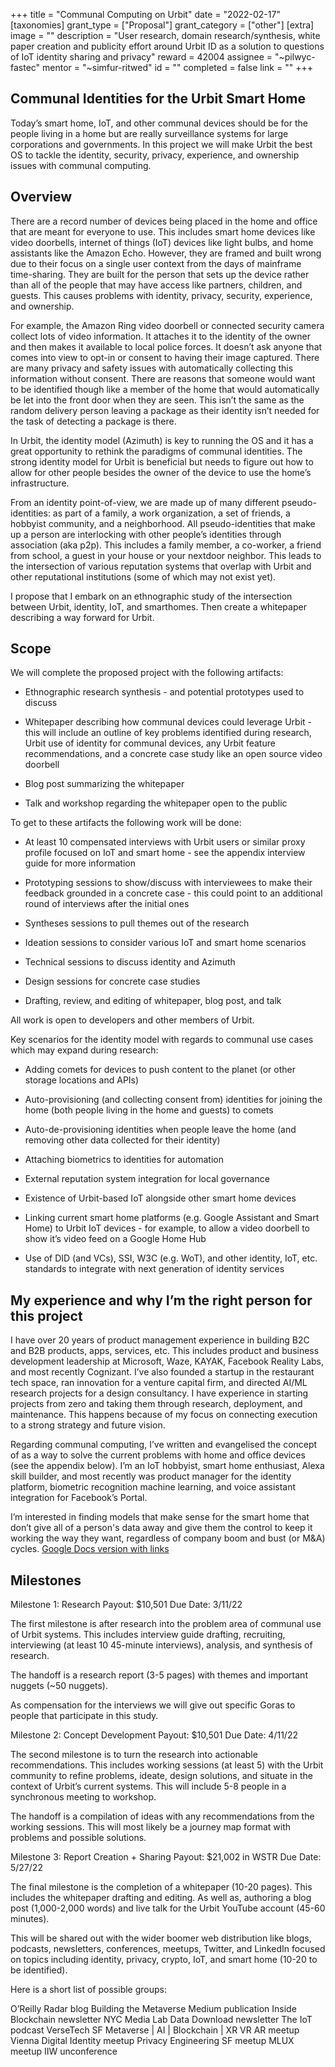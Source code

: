 +++
title = "Communal Computing on Urbit"
date = "2022-02-17"
[taxonomies]
grant_type = ["Proposal"]
grant_category = ["other"]
[extra]
image = ""
description = "User research, domain research/synthesis, white paper creation and publicity effort around Urbit ID as a solution to questions of IoT identity sharing and privacy"
reward = 42004
assignee = "~pilwyc-fastec"
mentor = "~simfur-ritwed"
id = ""
completed = false
link = ""
+++

## Communal Identities for the Urbit Smart Home

Today’s smart home, IoT, and other communal devices should be for the people living in a home but are really surveillance systems for large corporations and governments. In this project we will make Urbit the best OS to tackle the identity, security, privacy, experience, and ownership issues with communal computing.

## Overview

There are a record number of devices being placed in the home and office that are meant for everyone to use. This includes smart home devices like video doorbells, internet of things (IoT) devices like light bulbs, and home assistants like the Amazon Echo. However, they are framed and built wrong due to their focus on a single user context from the days of mainframe time-sharing. They are built for the person that sets up the device rather than all of the people that may have access like partners, children, and guests. This causes problems with identity, privacy, security, experience, and ownership.

For example, the Amazon Ring video doorbell or connected security camera collect lots of video information. It attaches it to the identity of the owner and then makes it available to local police forces. It doesn’t ask anyone that comes into view to opt-in or consent to having their image captured. There are many privacy and safety issues with automatically collecting this information without consent. There are reasons that someone would want to be identified though like a member of the home that would automatically be let into the front door when they are seen. This isn’t the same as the random delivery person leaving a package as their identity isn’t needed for the task of detecting a package is there.

In Urbit, the identity model (Azimuth) is key to running the OS and it has a great opportunity to rethink the paradigms of communal identities. The strong identity model for Urbit is beneficial but needs to figure out how to allow for other people besides the owner of the device to use the home’s infrastructure.

From an identity point-of-view, we are made up of many different pseudo-identities: as part of a family, a work organization, a set of friends, a hobbyist community, and a neighborhood. All pseudo-identities that make up a person are interlocking with other people’s identities through association (aka p2p). This includes a family member, a co-worker, a friend from school, a guest in your house or your nextdoor neighbor. This leads to the intersection of various reputation systems that overlap with Urbit and other reputational institutions (some of which may not exist yet).

I propose that I embark on an ethnographic study of the intersection between Urbit, identity, IoT, and smarthomes. Then create a whitepaper describing a way forward for Urbit.

## Scope

We will complete the proposed project with the following artifacts:

- Ethnographic research synthesis - and potential prototypes used to discuss

- Whitepaper describing how communal devices could leverage Urbit - this will include an outline of key problems identified during research, Urbit use of identity for communal devices, any Urbit feature recommendations, and a concrete case study like an open source video doorbell

- Blog post summarizing the whitepaper

- Talk and workshop regarding the whitepaper open to the public

To get to these artifacts the following work will be done:

- At least 10 compensated interviews with Urbit users or similar proxy profile focused on IoT and smart home - see the appendix interview guide for more information

- Prototyping sessions to show/discuss with interviewees to make their feedback grounded in a concrete case - this could point to an additional round of interviews after the initial ones

- Syntheses sessions to pull themes out of the research

- Ideation sessions to consider various IoT and smart home scenarios

- Technical sessions to discuss identity and Azimuth

- Design sessions for concrete case studies

- Drafting, review, and editing of whitepaper, blog post, and talk

All work is open to developers and other members of Urbit.

Key scenarios for the identity model with regards to communal use cases which may expand during research:

- Adding comets for devices to push content to the planet (or other storage locations and APIs)

- Auto-provisioning (and collecting consent from) identities for joining the home (both people living in the home and guests) to comets

- Auto-de-provisioning identities when people leave the home (and removing other data collected for their identity)

- Attaching biometrics to identities for automation

- External reputation system integration for local governance

- Existence of Urbit-based IoT alongside other smart home devices

- Linking current smart home platforms (e.g. Google Assistant and Smart Home) to Urbit IoT devices - for example, to allow a video doorbell to show it’s video feed on a Google Home Hub

- Use of DID (and VCs), SSI, W3C (e.g. WoT), and other identity, IoT, etc. standards to integrate with next generation of identity services

## My experience and why I’m the right person for this project

I have over 20 years of product management experience in building B2C and B2B products, apps, services, etc. This includes product and business development leadership at Microsoft, Waze, KAYAK, Facebook Reality Labs, and most recently Cognizant. I’ve also founded a startup in the restaurant tech space, ran innovation for a venture capital firm, and directed AI/ML research projects for a design consultancy. I have experience in starting projects from zero and taking them through research, deployment, and maintenance. This happens because of my focus on connecting execution to a strong strategy and future vision.

Regarding communal computing, I’ve written and evangelised the concept of as a way to solve the current problems with home and office devices (see the appendix below). I’m an IoT hobbyist, smart home enthusiast, Alexa skill builder, and most recently was product manager for the identity platform, biometric recognition machine learning, and voice assistant integration for Facebook’s Portal.

I’m interested in finding models that make sense for the smart home that don’t give all of a person's data away and give them the control to keep it working the way they want, regardless of company boom and bust (or M&A) cycles.
[Google Docs version with links](https://docs.google.com/document/d/11RhvBUQ-kp-N8C_lwSIMr5v6ISHoZEa2b0OjooAHEpQ/edit#heading=h.2ks2kbs3fwmh)

## Milestones

Milestone 1: Research
Payout: $10,501
Due Date: 3/11/22

The first milestone is after research into the problem area of communal use of Urbit systems. This includes interview guide drafting, recruiting, interviewing (at least 10 45-minute interviews), analysis, and synthesis of research.

The handoff is a research report (3-5 pages) with themes and important nuggets (~50 nuggets).

As compensation for the interviews we will give out specific Goras to people that participate in this study.

Milestone 2: Concept Development
Payout: $10,501
Due Date: 4/11/22

The second milestone is to turn the research into actionable recommendations. This includes working sessions (at least 5) with the Urbit community to refine problems, ideate, design solutions, and situate in the context of Urbit’s current systems. This will include 5-8 people in a synchronous meeting to workshop.

The handoff is a compilation of ideas with any recommendations from the working sessions. This will most likely be a journey map format with problems and possible solutions.

Milestone 3: Report Creation + Sharing
Payout: $21,002 in WSTR
Due Date: 5/27/22

The final milestone is the completion of a whitepaper (10-20 pages). This includes the whitepaper drafting and editing. As well as, authoring a blog post (1,000-2,000 words) and live talk for the Urbit YouTube account (45-60 minutes).

This will be shared out with the wider boomer web distribution like blogs, podcasts, newsletters, conferences, meetups, Twitter, and LinkedIn focused on topics including identity, privacy, crypto, IoT, and smart home (10-20 to be identified).

Here is a short list of possible groups:

O’Reilly Radar blog
Building the Metaverse Medium publication
Inside Blockchain newsletter
NYC Media Lab Data Download newsletter
The IoT podcast
VerseTech SF Metaverse | AI | Blockchain | XR VR AR meetup
Vienna Digital Identity meetup
Privacy Engineering SF meetup
MLUX meetup
IIW unconference
